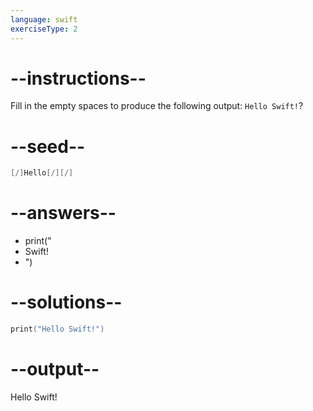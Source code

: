 ```yaml
---
language: swift
exerciseType: 2
---
```


# --instructions--

Fill in the empty spaces to produce the following output: `Hello Swift!`?

# --seed--

```swift
[/]Hello[/][/]
```

# --answers--

- print("
-  Swift!
- ")

# --solutions--

```swift
print("Hello Swift!")
```

# --output--

Hello Swift!
